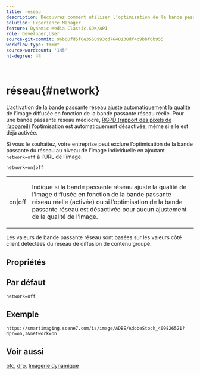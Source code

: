 ```yaml
---
title: réseau
description: Découvrez comment utiliser l’optimisation de la bande passante du réseau pour ajuster la qualité de l’image diffusée en fonction de la bande passante du réseau.
solution: Experience Manager
feature: Dynamic Media Classic,SDK/API
role: Developer,User
source-git-commit: 96b60fd5f6e3550993cd7640138df4c9bbf6b955
workflow-type: tm+mt
source-wordcount: '145'
ht-degree: 4%

---
```


# réseau{#network}

L’activation de la bande passante réseau ajuste automatiquement la qualité de l’image diffusée en fonction de la bande passante réseau réelle. Pour une bande passante réseau médiocre, [RGPD (rapport des pixels de l’appareil)](/help/aem-is-ir-api/is-api/http-ref/image-serving-api-ref/c-http-protocol-reference/c-command-reference/r-dpr.md) l’optimisation est automatiquement désactivée, même si elle est déjà activée.

Si vous le souhaitez, votre entreprise peut exclure l’optimisation de la bande passante du réseau au niveau de l’image individuelle en ajoutant `network=off` à l’URL de l’image.

`network=on|off`

<table id="simpletable_2D23B1B282CD4216AB5BE7E7430D1B3F"> 
 <tr class="strow"> 
  <td class="stentry"> <p> <span class="codeph"> on|off </span> </p> </td> 
  <td class="stentry"> <p>Indique si la bande passante réseau ajuste la qualité de l’image diffusée en fonction de la bande passante réseau réelle (activée) ou si l’optimisation de la bande passante réseau est désactivée pour aucun ajustement de la qualité de l’image.</p> </td> 
 </tr> 
</table>

Les valeurs de bande passante réseau sont basées sur les valeurs côté client détectées du réseau de diffusion de contenu groupé.

## Propriétés



## Par défaut

`network=off`

## Exemple

`https://smartimaging.scene7.com/is/image/ADBE/AdobeStock_409826521?dpr=on,3&network=on`

## Voir aussi

[bfc](/help/aem-is-ir-api/is-api/http-ref/image-serving-api-ref/c-http-protocol-reference/c-command-reference/r-bfc.md), [drp](/help/aem-is-ir-api/is-api/http-ref/image-serving-api-ref/c-http-protocol-reference/c-command-reference/r-dpr.md), [Imagerie dynamique](https://experienceleague.adobe.com/docs/experience-manager-cloud-service/content/assets/dynamicmedia/imaging-faq.html?lang=en)